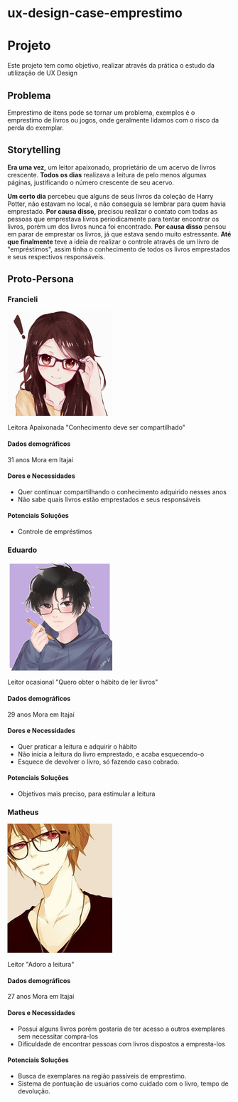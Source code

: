 # ux-design-case-emprestimo


# Projeto

Este projeto tem como objetivo, realizar através da prática o estudo da utilização de UX Design 

## Problema

Emprestimo de itens pode se tornar um problema, exemplos  é o emprestimo de livros ou jogos, onde geralmente lidamos com o risco da perda do exemplar.

## Storytelling

**Era uma vez,** um leitor apaixonado, proprietário de um acervo de livros crescente. **Todos os dias** realizava a leitura de pelo menos algumas páginas, justificando o número crescente de seu acervo.

**Um certo dia** percebeu que alguns de seus livros da coleção de Harry Potter, não estavam no local, e não conseguia se lembrar para quem havia emprestado. **Por causa disso,** precisou realizar o contato com todas as pessoas que emprestava livros periodicamente para tentar encontrar os livros, porém um dos livros nunca foi encontrado. **Por causa disso** pensou em parar de emprestar os livros, já que estava sendo muito estressante. **Até que finalmente** teve a ideia de realizar o controle através de um livro de "empréstimos", assim tinha o conhecimento de todos os livros emprestados e seus respectivos responsáveis.

## Proto-Persona

### Francieli
![Francieli](https://github.com/dweisens/ux-design-case-emprestimo/blob/master/extra/Francieli.jpg)

Leitora Apaixonada
"Conhecimento deve ser compartilhado"

#### Dados demográficos
31 anos
Mora em Itajaí

#### Dores e Necessidades
 - Quer continuar compartilhando o conhecimento adquirido nesses anos
 - Não sabe quais livros estão emprestados e seus responsáveis

#### Potenciais Soluções
 - Controle de empréstimos



### Eduardo
![Eduardo](https://github.com/dweisens/ux-design-case-emprestimo/blob/master/extra/Eduardo.jpg)

Leitor ocasional
"Quero obter o hábito de ler livros"

#### Dados demográficos
29 anos
Mora em Itajaí

#### Dores e Necessidades
 - Quer praticar a leitura e adquirir o hábito
 - Não inicia a leitura do livro emprestado, e acaba esquecendo-o
 - Esquece de devolver o livro, só fazendo caso cobrado.

#### Potenciais Soluções
 - Objetivos mais preciso, para estimular a leitura
 
 
### Matheus
![Matheus](https://github.com/dweisens/ux-design-case-emprestimo/blob/master/extra/Matheus.jpg)

Leitor 
"Adoro a leitura"

#### Dados demográficos
27 anos
Mora em Itajaí

#### Dores e Necessidades
 - Possui alguns livros porém gostaria de ter acesso a outros exemplares sem necessitar compra-los
 - Dificuldade de encontrar pessoas com livros dispostos a empresta-los
 
#### Potenciais Soluções
 - Busca de exemplares na região passíveis de emprestimo.
 - Sistema de pontuação de usuários como cuidado com o livro, tempo de devolução.









